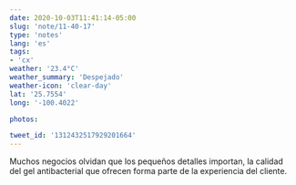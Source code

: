 ```yaml
---
date: 2020-10-03T11:41:14-05:00
slug: 'note/11-40-17'
type: 'notes'
lang: 'es'
tags:
- 'cx'
weather: '23.4°C'
weather_summary: 'Despejado'
weather-icon: 'clear-day'
lat: '25.7554'
long: '-100.4022'

photos:

tweet_id: '1312432517929201664'
---
```

Muchos negocios olvidan que los pequeños detalles importan, la calidad del gel antibacterial que ofrecen forma parte de la experiencia del cliente.  